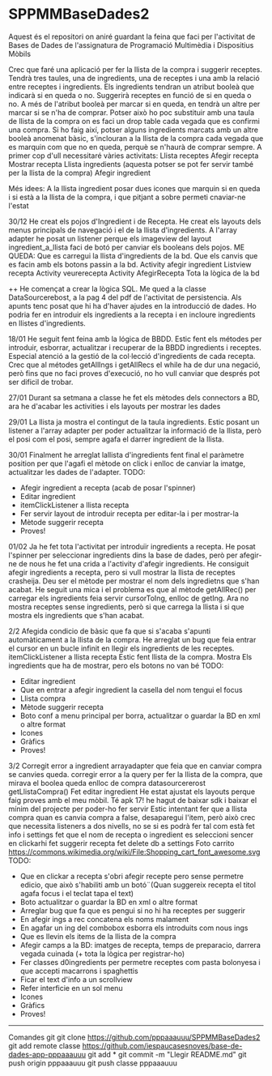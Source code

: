 # SPPMMBaseDades2
Aquest és el repositori on aniré guardant la feina que faci per l'activitat de Bases de Dades de l'assignatura de 
Programació Multimèdia i Dispositius Mòbils

Crec que faré una aplicació per fer la llista de la compra i suggerir receptes. Tendrà tres taules, una de ingredients, una de receptes i una amb la relació
entre receptes i ingredients.
Els ingredients tendran un atribut booleà que indicarà si en queda o no. Suggerirà receptes en funció de si en queda o no.
A més de l'atribut booleà per marcar si en queda, en tendrà un altre per marcar si se n'ha de comprar. Potser això ho poc substituir amb una taula
de llista de la compra on es faci un drop table cada vegada que es confirmi una compra. Si ho faig així, potser alguns ingredients marcats amb un altre
booleà anomenat bàsic, s'inclouran a la llista de la compra cada vegada que es marquin com que no en queda, perquè se  n'haurà de comprar sempre.
A primer cop d'ull necessitaré vàries activitats:
Llista receptes
Afegir recepta
Mostrar recepta
Llista ingredients (aquesta potser se pot fer servir també per la llista de la compra)
Afegir ingredient

Més idees:
A la llista ingredient posar dues icones que marquin si en queda i si està a la llista de la compra, i que pitjant a sobre permeti cnaviar-ne l'estat

30/12
He creat els pojos d'Ingredient i de Recepta. He creat els layouts dels menus principals de navegació i el de la llista d'ingredients. A l'array adapter he posat un listener perque els imageview del layout ingredient_a_llista faci de botó per canviar els booleans dels pojos.
ME QUEDA: 
Que es carregui la llista d'ingredients de la bd. 
Que els canvis que es facin amb els botons passin a la bd.
Activity afegir ingredient
Listview recepta
Activity veurerecepta
Activity AfegirRecepta
Tota la lògica de la bd

++
He començat a crear la lògica SQL. Me qued a la classe DataSourcerebost, a la pag 4 del pdf de l'activitat de persistencia.
Als apunts tenc posat que hi ha d'haver ajudes en la introducció de dades. Ho podria fer en introduir els ingredients a la recepta i en incloure ingredients en llistes d'ingredients.

18/01
He seguit fent feina amb la lógica de BBDD. Estic fent els métodes per introduir, esborrar, actualitzar i recuperar de la BBDD ingredients i receptes. Especial atenció a la gestió de la col·lecció d'ingredients de cada recepta. Crec que al métodes getAllIngs i getAllRecs el while ha de dur una negació, però fins que no faci proves d'execució, no ho vull canviar que després pot ser dificil de trobar. 

27/01
Durant sa setmana a classe he fet els mètodes dels connectors a BD, ara he d'acabar les activities i els layouts per mostrar les dades

29/01
La llista ja mostra el contingut de la taula ingredients. Estic posant un listener a l'array adapter per poder actualitzar la informació de la llista, però el posi com el posi, sempre agafa el darrer ingredient de la llista.

30/01
Finalment he arreglat lallista d'ingredients fent final el paràmetre position per que l'agafi el mètode on click i enlloc de canviar la imatge, actualitzar les dades de l'adapter. 
TODO:
- Afegir ingredient a recepta (acab de posar l'spinner)
- Editar ingredient
- itemClickListener a llista recepta
- Fer servir layout de introduir recepta per editar-la i per mostrar-la
- Mètode suggerir recepta
- Proves!

01/02
Ja he fet tota l'activitat per introduïr ingredients a recepta. He posat l'spinner per seleccionar ingredients dins la base de dades, però per afegir-ne de nous he fet una crida a l'activity d'afegir ingredients. He consiguit afegir ingredients a recepta, pero si vull mostrar la llista de receptes crasheija. Deu ser el mètode per mostrar el nom dels ingredietns que s'han acabat. 
He seguit una mica i el problema es que al mètode getAllRec() per carregar els ingredients feia servir cursorToIng, enlloc de getIng. Ara no mostra receptes sense ingredients, però si que carrega la llista i si que mostra els ingredients que s'han acabat.

2/2
Afegida condicio de bàsic que fa que si s'acaba s'apunti automàticament a la llista de la compra.
He arreglat un bug que feia entrar el cursor en un bucle infinit en llegir els ingredients de les receptes.
itemClickListener a llista recepta
Estic fent llista de la compra. Mostra Els ingredients que ha de mostrar, pero els botons no van bé
TODO:
- Editar ingredient
- Que en entrar a afegir ingredient la casella del nom tengui el focus
- Llista compra
- Mètode suggerir recepta
- Boto conf a menu principal per borra, actualitzar o guardar la BD en xml o altre format 
- Icones
- Gràfics
- Proves!

3/2
Corregit error a ingredient arrayadapter que feia que en canviar compra se canvies queda.
corregir error a la query per fer la llista de la compra, que mirava el boolea queda enlloc de compra datasourcererost getLlistaCompra()
Fet editar ingredient
He estat ajustat els layouts perque faig proves amb el meu mòbil. Té apk 17! he hagut de baixar sdk i baixar el mínim del projecte per poder-ho fer servir
Estic intentant fer que a llista compra quan es canvia compra a false, desaparegui l'item, però això crec que necessita listeners a dos nivells, no se si es podrà fer tal com està
fet info i settings
fet que el nom de recepta o ingredient es seleccioni sencer en clickarhi
fet suggerir recepta
fet delete db a settings
Foto carrito https://commons.wikimedia.org/wiki/File:Shopping_cart_font_awesome.svg
TODO:

- Que en clickar a recepta s'obri afegir recepte pero sense permetre edicio, que això s'habiliti amb un botó¨(Quan suggereix recepta el titol agafa focus i el teclat tapa el text)
- Boto actualitzar o guardar la BD en xml o altre format 
- Arreglar bug que fa que es pengui si no hi ha receptes per suggerir
- En afegir ings a rec concatena els noms malament
- En agafar un ing del combobox esborra els introduits com nous ings
- Que es llevin els items de la llista de la compra
- Afegir camps a la BD: imatges de recepta, temps de preparacio, darrera vegada cuinada (+ tota la lògica per registrar-ho)
- Fer classes d0ingredients per permetre receptes com pasta bolonyesa i que accepti macarrons i spaghettis
- Ficar el text d'info a un scrollview
- Refer interficie en un sol menu
- Icones
- Gràfics
- Proves!






_______________________________________________________________________________________________________________
Comandes git 
git clone https://github.com/pppaaauuu/SPPMMBaseDades2
git add remote classe https://github.com/iespaucasesnoves/base-de-dades-app-pppaaauuu
git add *
git commit -m "Llegir README.md"
git push origin
pppaaauuu
git push classe
pppaaauuu
